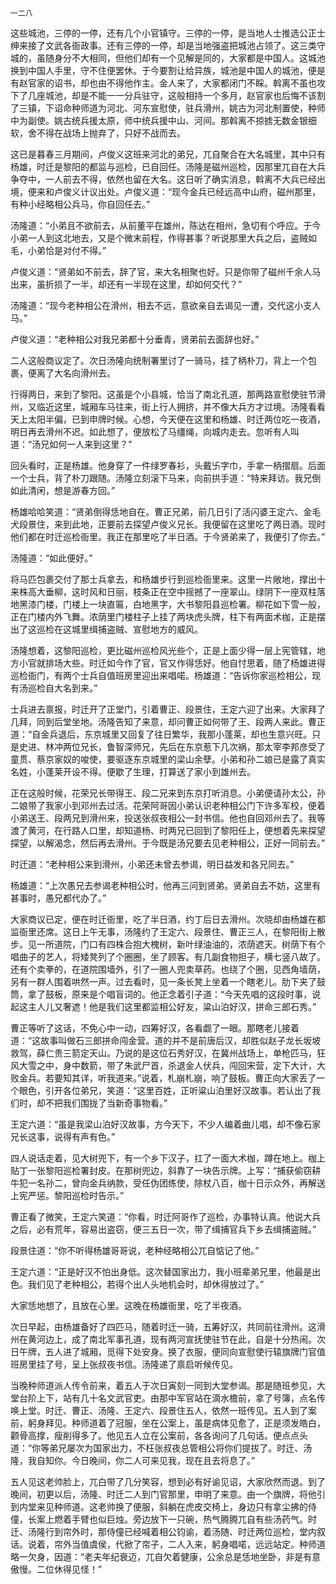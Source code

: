     一二八 

   这些城池，三停的一停，还有几个小官镇守。三停的一停，是当地人士推选公正士绅来接了文武各衙政事。还有三停的一停，却是当地强盗把城池占领了。这三类守城的，虽随身分不大相同，但他们却有一个见解是同的，大家都是中国人。这城池换到中国人手里，守不住便罢休。于今要割让给异族，城池是中国人的城池，便是有赵官家的诏书，却也由不得他作主。金人来了，大家都闭门不睬。斡离不虽也攻下了几座城池，却是不能一一分兵驻守，这般相持一个多月，赵官家也后悔不该割了三镇，下诏命种师道为河北、河东宣慰使，驻兵滑州，姚古为河北制置使，种师中为副使。姚古统兵援太原，师中统兵援中山、河间。那斡离不掠掳无数金银细软，舍不得在战场上抛弃了，只好不战而去。

   这已是暮春三月期间，卢俊义这班来河北的弟兄，兀自聚合在大名城里，其中只有杨雄，时迁是黎阳的都监与巡检，已自回任。汤隆是磁州巡检，因那里兀自在大兵争夺中，一人前去不得，依然也留在大名。这日听了确实消息，斡离不大兵已经出境，便来和卢俊义计议出处。卢俊义道：“现今金兵已经远高中山府，磁州那里，有种小经略相公兵马，你自回任去。”

   汤隆道：“小弟且不欲前去，从前董平在雄州，陈达在相州，急切有个呼应。于今小弟一人到这北地去，又是个微末前程，作得甚事？听说那里大兵之后，盗贼如毛，小弟恰是对付不得。”

   卢俊义道：“贤弟如不前去，辞了官，来大名相聚也好。只是你带了磁州千余人马出来，虽折损了一半，却还有一半现在这里，却如何交代？”

   汤隆道：“现今老种相公在滑州，相去不远，意欲亲自去谒见一遭，交代这小支人马。”

   卢俊义道：“老种相公对我兄弟都十分垂青，贤弟前去面辞也好。”

   二人这般商议定了。次日汤隆向统制署里讨了一骑马，挂了柄朴刀，背上一个包裹，便离了大名向滑州去。

   行得两日，来到了黎阳。这虽是个小县城，恰当了南北孔道，那两路宣慰使驻节滑州，又临近这里，城厢车马往来，街上行人拥挤，并不像大兵方才过境。汤隆看看天上太阳半偏，已到申牌时候。心想，今天便在这里和杨雄、时迁两位吃一夜酒，明日再去滑州不迟。如此想了，便放松了马缰绳，向城内走去。忽听有人叫道：“汤兄如何一人来到这里？”

   回头看时，正是杨雄。他身穿了一件绿罗春衫，头戴卐字巾，手拿一柄摺扇。后面一个士兵，背了朴刀跟随。汤隆立刻滚下马来，向前拱手道：“特来拜访。我兄倒如此清闲，想是游春方回。”

   杨雄哈哈笑道：“贤弟倒得恁地自在。曹正兄弟，前几日引了活闪婆王定六、金毛犬段景住，来到此地，正要前去探望卢俊义兄长。我便留在这里吃了两日酒。现时他们都在时迁巡检衙里。我正在那里吃了半日酒。于今贤弟来了，我便引了你去。”

   汤隆道：“如此便好。”

   将马匹包裹交付了那士兵拿去，和杨雄步行到巡检衙里来。这里一片敞地，撑出十来株高大垂柳，这时风和日丽，枝条正在空中摇撼了一座翠山。绿阴下一座双柱落地黑漆门楼，门楼上一块直匾，白地黑字，大书黎阳县巡检署。柳花如下雪一般，正在门楼内外飞舞。浓荫里门楼柱子上挂了两块虎头牌，柱下有两面术枷，正是摆出了这巡检在这城里缉捕盗贼、宣慰地方的威风。

   汤隆想着，这黎阳巡检，更比磁州巡检风光些个，正是上面少得一层上宪管辖，地方小官就排场大些。时迁如今作了官，官又作得恁好。他自忖思着，随了杨雄进得巡检衙门，有两个士兵自值班房里迎出来唱喏。杨雄道：“告诉你家巡检相公，现有汤巡检自大名到来。”

   士兵进去禀报，时迁开了正堂门，引着曹正、段景住，王定六迎了出来。大家拜了几拜，同到后堂坐地。汤隆告知了来意，却问曹正如何带了王、段两人来此。曹正道：“自金兵退后，东京城里又回复了往日繁华，我那小蓬莱，却也生意兴旺。只是史进、林冲两位兄长，鲁智深师兄，先后在东京惹下几次祸，那太宰李邦彦受了童贯、蔡京家奴的唆使，要驱逐东京城里的梁山余孽。小弟和孙二娘已是露了真实名姓，小蓬莱开设不得。便歇了生理，打算送了家小到雄州去。

   正在这般时候，花荣兄长带得王、段二兄来到东京打听消息。小弟便请孙太公，孙二娘带了我家小到邓州去过活。花荣阿哥因小弟认识老种相公门下许多军校，便着小弟送王、段两兄到滑州来，投送张叔夜相公一封书信。他也自回邓州去了。我等渡了黄河，在行路人口里，却知道杨、时两兄已回到了黎阳任上，便想着先来探望探望，以解渴念，然后再去滑州。于今既是汤兄要去见老种相公，正好一同前去。”

   时迁道：“老种相公来到滑州，小弟还未曾去参谒，明日益发和各兄同去。”

   杨雄道：“上次愚兄去参谒老种相公时，他再三问到贤弟。贤弟自去不妨，这里有甚事时，愚兄都代办了。”

   大家商议已定，便在时迁衙里，吃了半日酒，约丁后日去滑州。次晓却由杨雄在都监衙里还席。这日上午无事，汤隆约了王定六、段景住、曹正三人，在黎阳街上散步。见一所道院，门口有四株合抱大槐树，新叶绿油油的，浓荫遮天。树荫下有个唱曲子的艺人，将矮凳列了个圈圈，坐了顾客。有几副食物担子，横七竖八故了。还有个卖拳的，在道院围墙外，引了一圈人兜卖草药。也绕了个圈，见西角墙荫，另有一群人围着哄然一声。过去看时，见一条长凳上坐着一个瞎老儿。肋下夹了鼓筒，拿了鼓板，原来是个唱盲词的。他正念着引子道：“今天先唱的这段时事，说起这主人儿又奢遮！他是我们这里都监相公好友，粱山泊好汉，拼命三郎石秀。”

   曹正等听了这话，不免心中一动，四筹好汉，各看觑了一眼。那瞎老儿接着道：“这故事叫做石三郎拼命闯金营。道的并不是前唐后汉，却胜似赵子龙长坂坡救驾，薛仁贵三箭定天山。乃说的是这位石秀好汉，在冀州战场上，单枪匹马，狂风大雪之中，身中数箭，带了朱武尸首，杀退金人伏兵，闯回宋营，定下大计，大败金兵。若要知其详，听我道来。”说着，札崩札崩，响了鼓板。曹正向大家丢了一个眼色，引开各位弟兄，笑道：“这里百姓，正听粱山泊里好汉故事。若认出了我们时，却不把我们围拢了当新奇事物看。”

   王定六道：“虽是我梁山泊好汉故事，方今天下，不少人编着曲儿唱，却不像石家兄长这事，说得有声有色。”

   四人说话走着，见大树兜下，有一个乡下汉子，扛了一面大术枷，蹲在地上。枷上贴丁一张黎阳巡检署封皮。在那树兜边，斜靠了一块告示牌。上写：“捕获偷窃耕牛犯一名孙二，曾向金兵纳款，受任伪团练使，除杖八百，枷十日示众外，再解送上宪严惩。黎阳巡检时告示。”

   曹正看了微笑，王定六笑道：“你看，时迁阿哥作了巡检，办事特认真。他说大兵之后，必有荒年，容易出盗窃，便三五日一次，带了缉捕官兵下乡去缉捕盗贼。”

   段景住道：“你不听得杨雄哥哥说，老种经略相公兀自惦记了他。”

   王定六道：“正是好汉不怕出身低。这次替国家出力，我小班辈弟兄里，他最是出色。我们见了老种相公，若得个出人头地机会时，却休得放过了。”

   大家恁地想了，且放在心里。这晚在杨雄衙里，吃了半夜酒。

   次日早起，由杨雄备好了四匹马，随着时迁一骑，五筹好汉，共同前往滑州。这滑州在黄河边上，成了南北军事孔道，现有两河宣抚使驻节在此，自是十分热闹。次日午牌，五人进了城厢，觅得下处安身。换了衣服，便同向宣慰使行辕旗牌门官值班房里挂了号，呈上张叔夜书信。汤隆递了禀启听候传见。

   当晚种师道派人传令前来，着五人于次日寅刻一同到大堂参谒。那是随班参见，大堂台阶上下，站有几十名文武官吏。由那中军官站在滴水檐前，拿了号簿，点名传唤上堂。时迁、曹正、汤隆、王定六、段景住五人，依然一班传见。五人到了案前，躬身拜见。种师道着了冠服，坐在公案上，虽是病体见愈了，正是须发皓白，颧骨高撑，瘦削得多了。他见五人立在公案前，各各询问了几句话。便点点头道：“你等弟兄屡次为国家出力，不枉张叔夜总管相公将你们提拔了。时迁、汤隆，我自知你。今日晚间，你二人可来见我，现在且去将息了。”

   五人见这老帅脸上，兀白带了几分笑容，想到必有好谕见诏，大家欣然而退。到了晚间，初更以后，汤隆、时迁二人到门官那里，申明了来意。由一个旗牌，将他引到内堂来见种师道。这老帅换了便服，斜躺在虎皮交椅上，身边只有拿尘拂的侍僮，长案上燃着手臂也似巨烛。旁边放下一只碗，热气腾腾兀自有些汤药气。时迁、汤隆行到帘外时，那侍僮已经喊着相公钧谕，着汤随、时迁两位巡检，堂内叙话。说着，帘外当值虞侯，代掀了帘子，二人入来，躬身唱喏，远远站定。种师道略一欠身，因道：“老夫年纪衰迈，兀自欠着健康，公余总是恁地坐卧，非是有意傲慢。二位休得见怪！”

